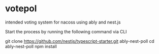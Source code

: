 # votepol
intended voting system for nacoss using ably and nest.js

Start the process by running the following command via CLI

git clone https://github.com/nestjs/typescript-starter.git ably-nest-poll
cd ably-nest-poll
npm install
